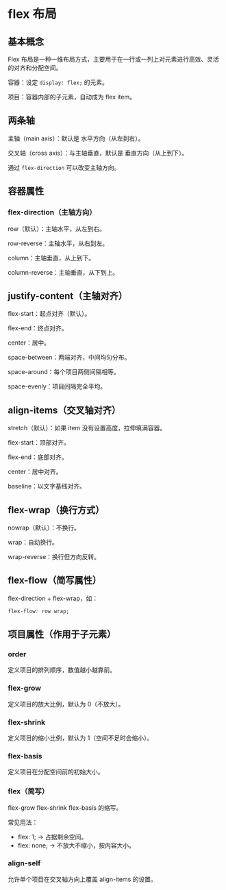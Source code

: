 # flex 布局

## 基本概念

Flex 布局是一种一维布局方式，主要用于在一行或一列上对元素进行高效、灵活的对齐和分配空间。

容器：设定 `display: flex;` 的元素。

项目：容器内部的子元素，自动成为 flex item。

## 两条轴

主轴（main axis）：默认是 水平方向（从左到右）。

交叉轴（cross axis）：与主轴垂直，默认是 垂直方向（从上到下）。

通过 `flex-direction` 可以改变主轴方向。

## 容器属性

### flex-direction（主轴方向）

row（默认）：主轴水平，从左到右。

row-reverse：主轴水平，从右到左。

column：主轴垂直，从上到下。

column-reverse：主轴垂直，从下到上。

## justify-content（主轴对齐）

flex-start：起点对齐（默认）。

flex-end：终点对齐。

center：居中。

space-between：两端对齐，中间均匀分布。

space-around：每个项目两侧间隔相等。

space-evenly：项目间隔完全平均。

## align-items（交叉轴对齐）

stretch（默认）：如果 item 没有设置高度，拉伸填满容器。

flex-start：顶部对齐。

flex-end：底部对齐。

center：居中对齐。

baseline：以文字基线对齐。

## flex-wrap（换行方式）

nowrap（默认）：不换行。

wrap：自动换行。

wrap-reverse：换行但方向反转。

## flex-flow（简写属性）

flex-direction + flex-wrap，如：

```css
flex-flow: row wrap;
```

## 项目属性（作用于子元素）

### order

定义项目的排列顺序，数值越小越靠前。

### flex-grow

定义项目的放大比例，默认为 0（不放大）。

### flex-shrink

定义项目的缩小比例，默认为 1（空间不足时会缩小）。

### flex-basis

定义项目在分配空间前的初始大小。

### flex（简写）

flex-grow flex-shrink flex-basis 的缩写。

常见用法：

* flex: 1; → 占据剩余空间。
* flex: none; → 不放大不缩小，按内容大小。

### align-self

允许单个项目在交叉轴方向上覆盖 align-items 的设置。
